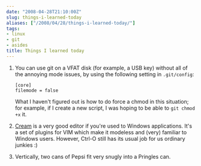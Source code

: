 ```yaml
---
date: "2008-04-28T21:10:00Z"
slug: things-i-learned-today
aliases: ["/2008/04/28/things-i-learned-today/"]
tags:
- linux
- git
- asides
title: Things I learned today
---
```


1. You can use git on a VFAT disk (for example, a USB key) without all of the
   annoying mode issues, by using the following setting in `.git/config`:

   ```
   [core]
   filemode = false
   ```

   What I haven't figured out is how to do force a chmod in this situation; for
   example, if I create a new script, I was hoping to be able to `git chmod +x`
   it.
2. [Cream](http://cream.sourceforge.net) is a very good editor if you're used
   to Windows applications. It's a set of plugins for VIM which make it
   modeless and (very) familiar to Windows users. However, Ctrl-O still has its
   usual job for us ordinary junkies :)
3. Vertically, two cans of Pepsi fit very snugly into a Pringles can.

